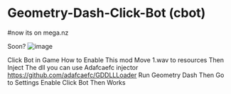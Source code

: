 # Geometry-Dash-Click-Bot (cbot)
#now its on mega.nz

Soon?
![image](https://user-images.githubusercontent.com/81505000/119257930-331c0c80-bbd0-11eb-96bb-0d4246167fd4.png)


Click Bot in Game
How to Enable This mod Move 1.wav to resources Then Inject The dll you can use Adafcaefc injector https://github.com/adafcaefc/GDDLLLoader
Run Geometry Dash Then Go to Settings Enable Click Bot Then Works
